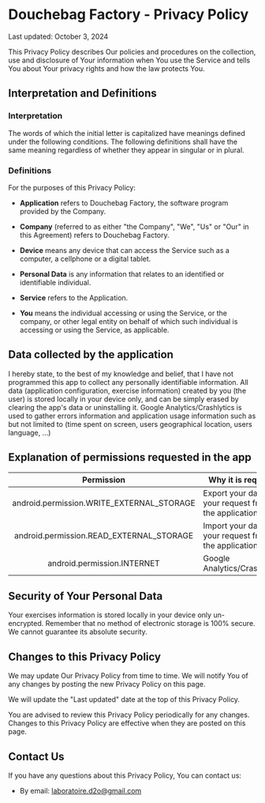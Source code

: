 Douchebag Factory - Privacy Policy
==============

Last updated: October 3, 2024

This Privacy Policy describes Our policies and procedures on the collection, use and disclosure of Your information when You use the Service and tells You about Your privacy rights and how the law protects You.

Interpretation and Definitions
------------------------------

### Interpretation

The words of which the initial letter is capitalized have meanings defined under the following conditions. The following definitions shall have the same meaning regardless of whether they appear in singular or in plural.

### Definitions

For the purposes of this Privacy Policy:
    
*   **Application** refers to Douchebag Factory, the software program provided by the Company.
    
*   **Company** (referred to as either "the Company", "We", "Us" or "Our" in this Agreement) refers to Douchebag Factory.
    
*   **Device** means any device that can access the Service such as a computer, a cellphone or a digital tablet.
    
*   **Personal Data** is any information that relates to an identified or identifiable individual.
    
*   **Service** refers to the Application.
    
*   **You** means the individual accessing or using the Service, or the company, or other legal entity on behalf of which such individual is accessing or using the Service, as applicable.

Data collected by the application
---------------------------------------
I hereby state, to the best of my knowledge and belief, that I have not programmed this app to collect any personally identifiable information. All data (application configuration, exercise information) created by you (the user) is stored locally in your device only, and can be simply erased by clearing the app's data or uninstalling it.
Google Analytics/Crashlytics is used to gather errors information and application usage information such as but not limited to (time spent on screen, users geographical location, users language, ...)

Explanation of permissions requested in the app
---------------------------------------

| Permission | Why it is required |
| :---: | --- |
| android.permission.WRITE_EXTERNAL_STORAGE | Export your data at your request from the application |
| android.permission.READ_EXTERNAL_STORAGE | Import your data at your request from the application |
| android.permission.INTERNET | Google Analytics/Crashlytics |

Security of Your Personal Data
------------------

Your exercises information is stored locally in your device only un-encrypted. Remember that no method of electronic storage is 100% secure. We cannot guarantee its absolute security.

Changes to this Privacy Policy
------------------------------

We may update Our Privacy Policy from time to time. We will notify You of any changes by posting the new Privacy Policy on this page.

We will update the "Last updated" date at the top of this Privacy Policy.

You are advised to review this Privacy Policy periodically for any changes. Changes to this Privacy Policy are effective when they are posted on this page.

Contact Us
----------

If you have any questions about this Privacy Policy, You can contact us:

*   By email: laboratoire.d2o@gmail.com